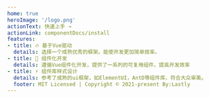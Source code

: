 ```yaml
---   
home: true
heroImage: '/logo.png'
actionText: 快速上手 →
actionLink: componentDocs/install
features:
- title: 🔥 基于Vue驱动
  details: 选择一个成熟优秀的框架。能使开发更加简单效率。
- title: 🍬 组件化开发
  details: 遵循Vue组件化开发，提供了一系列的可复用组件，提高开发效率
- title: ⚡ 组件库样式设计
  details: 参考了成熟的ui框架，如ElementUI，AntD等组件库，符合大众审美。
  footer: MIT Licensed | Copyright © 2021-present By:Lastly
---
```

